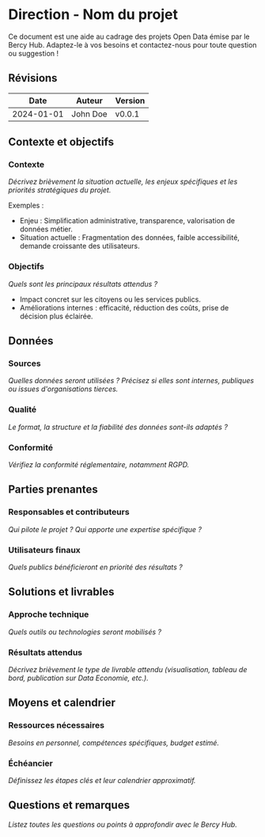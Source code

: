 # Direction - Nom du projet

Ce document est une aide au cadrage des projets Open Data émise par le Bercy Hub. Adaptez-le à vos besoins et
contactez-nous pour toute question ou suggestion !

## Révisions

| **Date**   | **Auteur** | **Version** |
| ---------- | ---------- | ----------- |
| 2024-01-01 | John Doe   | v0.0.1      |

## Contexte et objectifs

### Contexte

_Décrivez brièvement la situation actuelle, les enjeux spécifiques et les priorités stratégiques du projet._

Exemples :

- Enjeu : Simplification administrative, transparence, valorisation de données métier.
- Situation actuelle : Fragmentation des données, faible accessibilité, demande croissante des utilisateurs.

### Objectifs

_Quels sont les principaux résultats attendus ?_

- Impact concret sur les citoyens ou les services publics.
- Améliorations internes : efficacité, réduction des coûts, prise de décision plus éclairée.

## Données

### Sources

_Quelles données seront utilisées ? Précisez si elles sont internes, publiques ou issues d'organisations tierces._

### Qualité

_Le format, la structure et la fiabilité des données sont-ils adaptés ?_

### Conformité

_Vérifiez la conformité réglementaire, notamment RGPD._

## Parties prenantes

### Responsables et contributeurs

_Qui pilote le projet ? Qui apporte une expertise spécifique ?_

### Utilisateurs finaux

_Quels publics bénéficieront en priorité des résultats ?_

## Solutions et livrables

### Approche technique

_Quels outils ou technologies seront mobilisés ?_

### Résultats attendus

_Décrivez brièvement le type de livrable attendu (visualisation, tableau de bord, publication sur Data Economie, etc.)._

## Moyens et calendrier

### Ressources nécessaires

_Besoins en personnel, compétences spécifiques, budget estimé._

### Échéancier

_Définissez les étapes clés et leur calendrier approximatif._

## Questions et remarques

_Listez toutes les questions ou points à approfondir avec le Bercy Hub._
